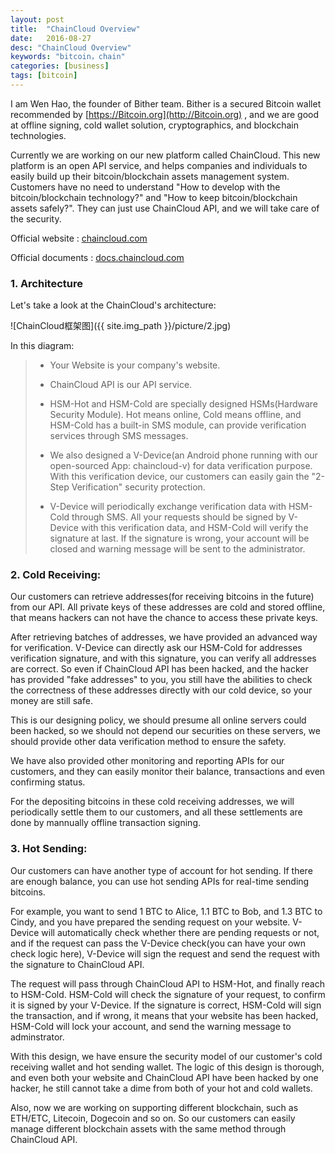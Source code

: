 ```yaml
---
layout: post
title:  "ChainCloud Overview"
date:   2016-08-27
desc: "ChainCloud Overview"
keywords: "bitcoin，chain"
categories: [business]
tags: [bitcoin]
---
```




I am Wen Hao, the founder of Bither team. Bither is a secured Bitcoin wallet recommended by [https://Bitcoin.org](http://Bitcoin.org) , and we are good at offline signing, cold wallet solution, cryptographics, and blockchain technologies.

Currently we are working on our new platform called ChainCloud. This new platform is an open API service, and helps companies and individuals to easily build up their bitcoin/blockchain assets management system. Customers have no need to understand "How to develop with the bitcoin/blockchain technology?" and "How to keep bitcoin/blockchain assets safely?". They can just use ChainCloud API, and we will take care of the security.

Official website : [chaincloud.com](http://chaincloud.com)

Official documents : [docs.chaincloud.com](http://docs.chaincloud.com)

### 1. **Architecture**
 
Let's take a look at the ChainCloud's architecture:

![ChainCloud框架图]({{ site.img_path }}/picture/2.jpg)

In this diagram:

> * Your Website is your company's website.
> 
> * ChainCloud API is our API service.
> 
> * HSM-Hot and HSM-Cold are specially designed HSMs(Hardware Security Module). Hot means online, Cold means offline, and HSM-Cold has a built-in SMS module, can provide verification services through SMS messages. 
> 
> * We also designed a V-Device(an Android phone running with our open-sourced App: chaincloud-v) for data verification purpose. With this verification device, our customers can easily gain the "2-Step Verification" security protection.
>  
> * V-Device will periodically exchange verification data with HSM-Cold through SMS. All your requests should be signed by V-Device with this verification data, and HSM-Cold will verify the signature at last. If the signature is wrong, your account will be closed and warning message will be sent to the administrator.

### 2. **Cold Receiving**:

Our customers can retrieve addresses(for receiving bitcoins in the future) from our API. All private keys of these addresses are cold and stored offline, that means hackers can not have the chance to access these private keys.

After retrieving batches of addresses, we have provided an advanced way for verification. V-Device can directly ask our HSM-Cold for addresses verification signature, and with this signature, you can verify all addresses are correct. So even if ChainCloud API has been hacked, and the hacker has provided "fake addresses" to you, you still have the abilities to check the correctness of these addresses directly with our cold device, so your money are still safe.

This is our designing policy, we should presume all online servers could been hacked, so we should not depend our securities on these servers, we should provide other data verification method to ensure the safety.

We have also provided other monitoring and reporting APIs for our customers, and they can easily monitor their balance, transactions and even confirming status.

For the depositing bitcoins in these cold receiving addresses, we will periodically settle them to our customers, and all these settlements are done by mannually offline transaction signing.

### 3. **Hot Sending**:

Our customers can have another type of account for hot sending. If there are enough balance, you can use hot sending APIs for real-time sending bitcoins.

For example, you want to send 1 BTC to Alice, 1.1 BTC to Bob, and 1.3 BTC to Cindy, and you have prepared the sending request on your website. V-Device will automatically check whether there are pending requests or not, and if the request can pass the V-Device check(you can have your own check logic here), V-Device will sign the request and send the request with the signature to ChainCloud API.

The request will pass through ChainCloud API to HSM-Hot, and finally reach to HSM-Cold. HSM-Cold will check the signature of your request, to confirm it is signed by your V-Device. If the signature is correct, HSM-Cold will sign the transaction, and if wrong, it means that your website has been hacked, HSM-Cold will lock your account, and send the warning message to adminstrator.

With this design, we have ensure the security model of our customer's cold receiving wallet and hot sending wallet. The logic of this design is thorough, and even both your website and ChainCloud API have been hacked by one hacker, he still cannot take a dime from both of your hot and cold wallets.

Also, now we are working on supporting different blockchain, such as ETH/ETC, Litecoin, Dogecoin and so on. So our customers can easily manage different blockchain assets with the same method through ChainCloud API.